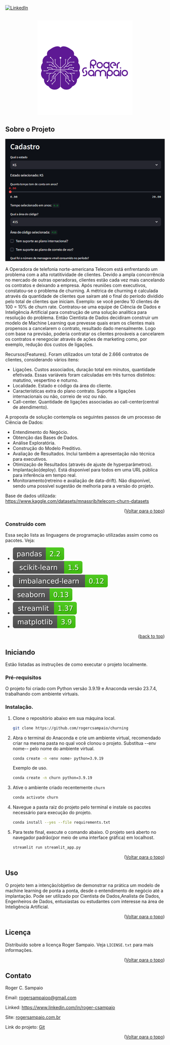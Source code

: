 <!-- Improved compatibility of back to top link: See: https://github.com/othneildrew/Best-README-Template/pull/73 -->
<a id="readme-top"></a>
<!--
*** Thanks for checking out the Best-README-Template. If you have a suggestion
*** that would make this better, please fork the repo and create a pull request
*** or simply open an issue with the tag "enhancement".
*** Don't forget to give the project a star!
*** Thanks again! Now go create something AMAZING! :D
-->



<!-- PROJECT SHIELDS -->
<!--
*** I'm using markdown "reference style" links for readability.
*** Reference links are enclosed in brackets [ ] instead of parentheses ( ).
*** See the bottom of this document for the declaration of the reference variables
*** for contributors-url, forks-url, etc. This is an optional, concise syntax you may use.
*** https://www.markdownguide.org/basic-syntax/#reference-style-links
-->
[![LinkedIn][linkedin-shield]][linkedin-url]


<!-- PROJECT LOGO -->
<br />
<div align="center">
  <a href="https://github.com/othneildrew/Best-README-Template">
    <img src="images/logo-RS-01.png" alt="Logo" width="300" height="300">
  </a>
</div>

<!-- ABOUT THE PROJECT -->
## Sobre o Projeto

[![Product Name Screen Shot][product-screenshot]](https://roger-sampaio-churn.streamlit.app/)

A Operadora de telefonia norte-americana Telecom está enfrentando um problema com a alta rotatitividade de clientes. Devido a ampla concorrência no mercado de outras operadoras, clientes estão cada vez mais cancelando os contratos e deixando a empresa. Após reuniões com executivos, constatou-se o problema de churning. A métrica de churning é calculada através da quantidade de clientes que sairam até o final do período dividido pelo total de clientes que iniciam. Exemplo: se você perdeu 10 clientes de 100 = 10% de churn rate.
Contratou-se uma equipe de Ciência de Dados e Inteligência Artificial para construção de uma solução analítica para resolução do problema. Então Cientista de Dados decidiram construir um modelo de Machine Learning que prevesse quais eram os clientes mais propensos a cancelarem o contrato, resultado dado mensalmente. Logo com base na previsão, poderia contratar os clientes prováveis a cancelarem os contratos e renegociar através de ações de marketing como, por exemplo, redução dos custos de ligações.


Recursos(Features).
Foram utilizados um total de 2.666 contratos de clientes, considerando vários itens:
* Ligações. Custos associados, duração total em minutos, quantidade efetivada. Essas variáveis foram calculadas em três turnos distintos: matutino, vespertino e noturno.
* Localidade. Estado e código da área do cliente.
* Características extra do plano contrato. Suporte a ligações internacionais ou não, correio de voz ou não.
* Call-center. Quantidade de ligações associadas ao call-center(central de atendimento).

A proposta de solução contempla os seguintes passos de um processo de Ciência de Dados:
* Entendimento do Negócio.
* Obtenção das Bases de Dados.
* Análise Exploratória.
* Construção do Modelo Preditivo.
* Avaliação de Resultados. Inclui também a apresentação não técnica para executivos.
* Otimização de Resultados (através de ajuste de hyperparâmetros).
* Implantação(deploy). Está disponível para todos em uma URL pública para inferência em tempo real.
* Monitoramento(retreino e avaliação de data-drift). Não disponível, sendo uma possível sugestão de melhoria para a versão do projeto.

Base de dados utilizada: https://www.kaggle.com/datasets/mnassrib/telecom-churn-datasets

<p align="right">(<a href="#readme-top">Voltar para o topo</a>)</p>



### Construído com

Essa seção lista as linguagens de programação utilizadas assim como os pacotes. Veja:
* <img src="images/pandas.svg">
* <img src="images/scikit_learn.svg">
* <img src="images/imbalanced.svg">
* <img src="images/seaborn.svg">
* <img src="images/streamlit.svg">
* <img src="images/matplotlib.svg">
<p align="right">(<a href="#readme-top">back to top</a>)</p>



<!-- GETTING STARTED -->
## Iniciando
Estão listadas as instruções de como executar o projeto localmente.


### Pré-requisitos

O projeto foi criado com Python versão 3.9.19 e Anaconda versão 23.7.4, trabalhando com ambiente virtuais. 


### Instalação.

1. Clone o repositório abaixo em sua máquina local.
   ```sh
   git clone https://github.com/rogercsampaio/churning
   ```
3. Abra o terminal do Anaconda e crie um ambiente virtual, recomendado criar na mesma pasta no qual você clonou o projeto. Substitua --env nome-- pelo nome do ambiente virtual.
   ```sh
   conda create -n <env nome> python=3.9.19
   ```
   Exemplo de uso.
   ```sh
   conda create -n churn python=3.9.19
   ```
4. Ative o ambiente criado recentemente `churn`
   ```sh
   conda activate churn
   ```
5. Navegue a pasta raiz do projeto pelo terminal e instale os pacotes necessário para execução do projeto.
   ```sh
   conda install --yes --file requirements.txt
   ```
6. Para teste final, execute o comando abaixo. O projeto será aberto no navegador padrão(por meio de uma interface gráfica) em localhost.
   ```sh
   streamlit run streamlit_app.py
   ```  

<p align="right">(<a href="#readme-top">Voltar para o topo</a>)</p>



<!-- USAGE EXAMPLES -->
## Uso

O projeto tem a intenção/objetivo de demonstrar na prática um modelo de machine learning de ponta a ponta, desde o entendimento de negócio até a implantação. Pode ser utilizado por Cientista de Dados,Analista de Dados, Engenheiros de Dados, entusiastas ou estudantes com interesse na área de Inteligência Artificial.

<p align="right">(<a href="#readme-top">Voltar para o topo</a>)</p>



<!-- LICENSE -->
## Licença

Distribuído sobre a licença Roger Sampaio. Veja `LICENSE.txt` para mais informações.

<p align="right">(<a href="#readme-top">Voltar para o topo</a>)</p>



<!-- CONTACT -->
## Contato

Roger C. Sampaio </p>
Email: rogersampaioo@gmail.com </p>
Linked: <a href="https://www.linkedin.com/in/roger-csampaio/">https://www.linkedin.com/in/roger-csampaio</a> </p>
Site: <a href="https://rogersampaio.com">rogersampaio.com.br</a> </p>
Link do projeto: <a href = "https://github.com/rogercsampaio/churning"> Git </a> </p>
<p align="right">(<a href="#readme-top">Voltar para o topo</a>)</p>


<!-- MARKDOWN LINKS & IMAGES -->
<!-- https://www.markdownguide.org/basic-syntax/#reference-style-links -->
[contributors-shield]: https://img.shields.io/github/contributors/othneildrew/Best-README-Template.svg?style=for-the-badge
[contributors-url]: https://github.com/othneildrew/Best-README-Template/graphs/contributors
[forks-shield]: https://img.shields.io/github/forks/othneildrew/Best-README-Template.svg?style=for-the-badge
[forks-url]: https://github.com/othneildrew/Best-README-Template/network/members
[stars-shield]: https://img.shields.io/github/stars/othneildrew/Best-README-Template.svg?style=for-the-badge
[stars-url]: https://github.com/othneildrew/Best-README-Template/stargazers
[issues-shield]: https://img.shields.io/github/issues/othneildrew/Best-README-Template.svg?style=for-the-badge
[issues-url]: https://github.com/othneildrew/Best-README-Template/issues
[license-shield]: https://img.shields.io/github/license/othneildrew/Best-README-Template.svg?style=for-the-badge
[license-url]: https://github.com/othneildrew/Best-README-Template/blob/master/LICENSE.txt
[linkedin-shield]: https://img.shields.io/badge/-LinkedIn-black.svg?style=for-the-badge&logo=linkedin&colorB=555
[linkedin-url]: https://www.linkedin.com/in/roger-csampaio/
[product-screenshot]: images/screenshot.png
[Next.js]: https://img.shields.io/badge/next.js-000000?style=for-the-badge&logo=nextdotjs&logoColor=white
[Next-url]: https://nextjs.org/
[React.js]: https://img.shields.io/badge/React-20232A?style=for-the-badge&logo=react&logoColor=61DAFB
[React-url]: https://reactjs.org/
[Vue.js]: https://img.shields.io/badge/Vue.js-35495E?style=for-the-badge&logo=vuedotjs&logoColor=4FC08D
[Vue-url]: https://vuejs.org/
[Angular.io]: https://img.shields.io/badge/Angular-DD0031?style=for-the-badge&logo=angular&logoColor=white
[Angular-url]: https://angular.io/
[Svelte.dev]: https://img.shields.io/badge/Svelte-4A4A55?style=for-the-badge&logo=svelte&logoColor=FF3E00
[Svelte-url]: https://svelte.dev/
[Laravel.com]: https://img.shields.io/badge/Laravel-FF2D20?style=for-the-badge&logo=laravel&logoColor=white
[Laravel-url]: https://laravel.com
[Bootstrap.com]: https://img.shields.io/badge/Bootstrap-563D7C?style=for-the-badge&logo=bootstrap&logoColor=white
[Bootstrap-url]: https://getbootstrap.com
[JQuery.com]: https://img.shields.io/badge/jQuery-0769AD?style=for-the-badge&logo=jquery&logoColor=white
[JQuery-url]: https://jquery.com 
